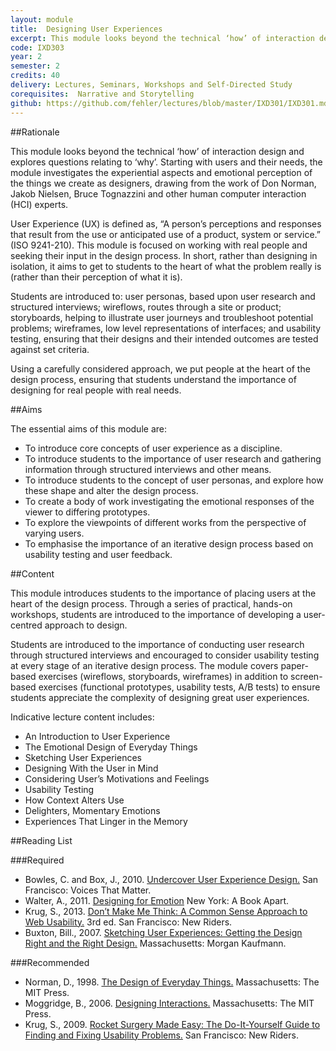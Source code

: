 ```yaml
---
layout: module
title:  Designing User Experiences
excerpt: This module looks beyond the technical ‘how’ of interaction design and explores questions relating to ‘why’. Starting with users and their needs, the module investigates the experiential aspects and emotional perception of the things we create as designers, drawing from the work of Don Norman, Jakob Nielsen, Bruce Tognazzini and other human computer interaction (HCI) experts.
code: IXD303
year: 2
semester: 2
credits: 40
delivery: Lectures, Seminars, Workshops and Self-Directed Study
corequisites:  Narrative and Storytelling
github: https://github.com/fehler/lectures/blob/master/IXD301/IXD301.md
---
```


##Rationale

This module looks beyond the technical ‘how’ of interaction design and explores questions relating to ‘why’. Starting with users and their needs, the module investigates the experiential aspects and emotional perception of the things we create as designers, drawing from the work of Don Norman, Jakob Nielsen, Bruce Tognazzini and other human computer interaction (HCI) experts.

User Experience (UX) is defined as, “A person’s perceptions and responses that result from the use or anticipated use of a product, system or service.” (ISO 9241-210). This module is focused on working with real people and seeking their input in the design process. In short, rather than designing in isolation, it aims to get to students to the heart of what the problem really is (rather than their perception of what it is).

Students are introduced to: user personas, based upon user research and structured interviews; wireflows, routes through a site or product; storyboards, helping to illustrate user journeys and troubleshoot potential problems; wireframes, low level representations of interfaces; and usability testing, ensuring that their designs and their intended outcomes are tested against set criteria.

Using a carefully considered approach, we put people at the heart of the design process, ensuring that students understand the importance of designing for real people with real needs.


##Aims

The essential aims of this module are:

+ To introduce core concepts of user experience as a discipline.
+ To introduce students to the importance of user research and gathering information through structured interviews and other means.
+ To introduce students to the concept of user personas, and explore how these shape and alter the design process.
+ To create a body of work investigating the emotional responses of the viewer to differing prototypes.
+ To explore the viewpoints of different works from the perspective of varying users.
+ To emphasise the importance of an iterative design process based on usability testing and user feedback. 


##Content

This module introduces students to the importance of placing users at the heart of the design process. Through a series of practical, hands-on workshops, students are introduced to the importance of developing a user-centred approach to design.

Students are introduced to the importance of conducting user research through structured interviews and encouraged to consider usability testing at every stage of an iterative design process. The module covers paper-based exercises (wireflows, storyboards, wireframes) in addition to screen-based exercises (functional prototypes, usability tests, A/B tests) to ensure students appreciate the complexity of designing great user experiences.

Indicative lecture content includes:

+ An Introduction to User Experience
+ The Emotional Design of Everyday Things
+ Sketching User Experiences
+ Designing With the User in Mind
+ Considering User’s Motivations and Feelings
+ Usability Testing
+ How Context Alters Use 
+ Delighters, Momentary Emotions
+ Experiences That Linger in the Memory


##Reading List

###Required

+ Bowles, C. and Box, J., 2010. [Undercover User Experience Design.](http://www.amazon.co.uk/exec/obidos/ASIN/0321719905/monographic-21) San Francisco: Voices That Matter.
+ Walter, A., 2011. [Designing for Emotion](http://www.abookapart.com/products/designing-for-emotion) New York: A Book Apart.
+ Krug, S., 2013. [Don’t Make Me Think: A Common Sense Approach to Web Usability.](http://www.amazon.co.uk/exec/obidos/ASIN/0321965515/monographic-21) 3rd ed. San Francisco: New Riders.
+ Buxton, Bill., 2007. [Sketching User Experiences: Getting the Design Right and the Right Design.](http://www.amazon.co.uk/exec/obidos/ASIN/0123740371/monographic-21) Massachusetts: Morgan Kaufmann.


###Recommended

+ Norman, D., 1998. [The Design of Everyday Things.](http://www.amazon.co.uk/exec/obidos/ASIN/0262640376/monographic-21) Massachusetts: The MIT Press.
+ Moggridge, B., 2006. [Designing Interactions.](http://www.amazon.co.uk/exec/obidos/ASIN/0262134748/monographic-21) Massachusetts: The MIT Press.
+ Krug, S., 2009. [Rocket Surgery Made Easy: The Do-It-Yourself Guide to Finding and Fixing Usability Problems.](http://www.amazon.co.uk/exec/obidos/ASIN/0321657292/monographic-21) San Francisco: New Riders.




